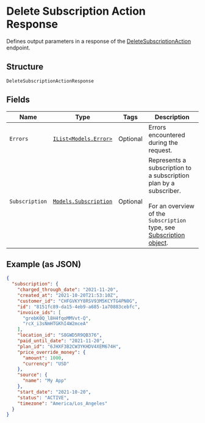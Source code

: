 
# Delete Subscription Action Response

Defines output parameters in a response of the [DeleteSubscriptionAction](../../doc/api/subscriptions.md#delete-subscription-action)
endpoint.

## Structure

`DeleteSubscriptionActionResponse`

## Fields

| Name | Type | Tags | Description |
|  --- | --- | --- | --- |
| `Errors` | [`IList<Models.Error>`](../../doc/models/error.md) | Optional | Errors encountered during the request. |
| `Subscription` | [`Models.Subscription`](../../doc/models/subscription.md) | Optional | Represents a subscription to a subscription plan by a subscriber.<br><br>For an overview of the `Subscription` type, see<br>[Subscription object](../../https://developer.squareup.com/docs/subscriptions-api/overview#subscription-object-overview). |

## Example (as JSON)

```json
{
  "subscription": {
    "charged_through_date": "2021-11-20",
    "created_at": "2021-10-20T21:53:10Z",
    "customer_id": "CHFGVKYY8RSV93M5KCYTG4PN0G",
    "id": "8151fc89-da15-4eb9-a685-1a70883cebfc",
    "invoice_ids": [
      "grebK0Q_l8H4fqoMMVvt-Q",
      "rcX_i3sNmHTGKhI4W2mceA"
    ],
    "location_id": "S8GWD5R9QB376",
    "paid_until_date": "2021-11-20",
    "plan_id": "6JHXF3B2CW3YKHDV4XEM674H",
    "price_override_money": {
      "amount": 1000,
      "currency": "USD"
    },
    "source": {
      "name": "My App"
    },
    "start_date": "2021-10-20",
    "status": "ACTIVE",
    "timezone": "America/Los_Angeles"
  }
}
```


